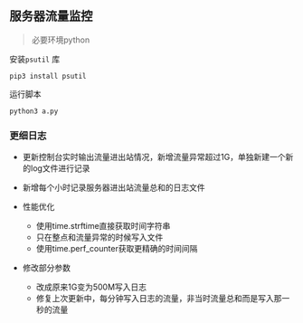 ## 服务器流量监控

> 必要环境python 

安装`psutil` 库

```shell
pip3 install psutil
```

运行脚本
```shell
python3 a.py
```


### 更细日志
- 更新控制台实时输出流量进出站情况，新增流量异常超过1G，单独新建一个新的log文件进行记录

- 新增每个小时记录服务器进出站流量总和的日志文件

- 性能优化 
    - 使用time.strftime直接获取时间字符串
    - 只在整点和流量异常的时候写入文件
    - 使用time.perf_counter获取更精确的时间间隔

- 修改部分参数
    - 改成原来1G变为500M写入日志
    - 修复上次更新中，每分钟写入日志的流量，非当时流量总和而是写入那一秒的流量